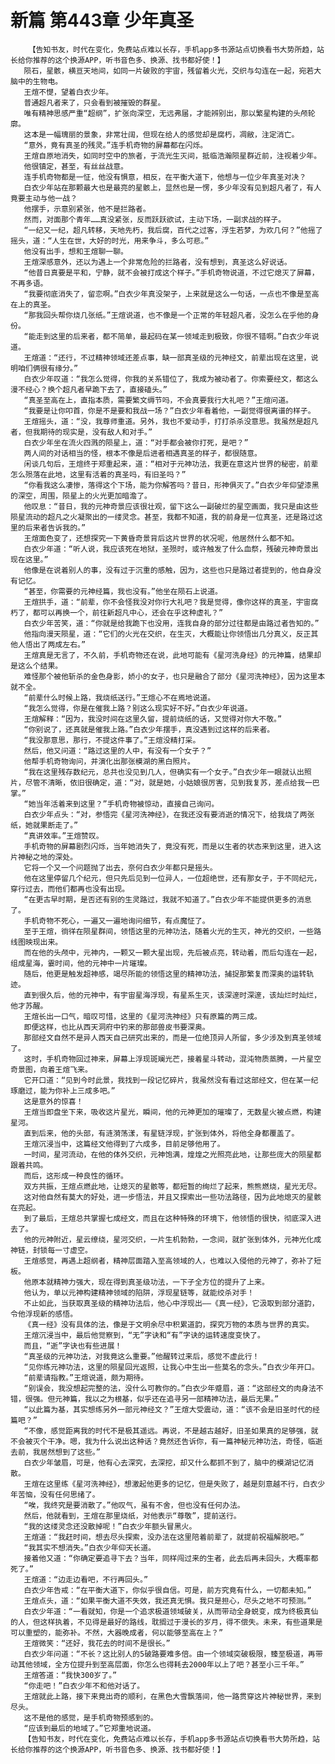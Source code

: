 # 新篇 第443章 少年真圣
        【告知书友，时代在变化，免费站点难以长存，手机app多书源站点切换看书大势所趋，站长给你推荐的这个换源APP，听书音色多、换源、找书都好使！】
       陨石，星骸，横亘天地间，如同一片破败的宇宙，残留着火光，交织与勾连在一起，宛若大脑中的生物电。
       王煊不憷，望着白衣少年。
       普通超凡者来了，只会看到被摧毁的群星。
       唯有精神思感严重“超纲”，扩张向深空，无远弗届，才能辨别出，那以繁星构建的头颅轮廓。
       这本是一幅瑰丽的景象，非常壮阔，但现在给人的感觉却是腐朽，凋敝，注定消亡。
       “意外，竟有真圣的残灵。”连手机奇物的屏幕都在闪烁。
       王煊自原地消失，如同时空中的旅者，于流光生灭间，抵临浩瀚陨星群近前，注视着少年。
       他很镇定，甚至，有丝丝战意。
       连手机奇物都是一怔，他没有惧意，相反，在平衡大道下，他想与一位少年真圣对决？
       白衣少年站在那颗最大也是最亮的星骸上，显然也是一愣，多少年没有见到超凡者了，有人竟要主动与他一战？
       他摆手，示意别紧张，他不是拦路者。
       然而，对面那个青年……真没紧张，反而跃跃欲试，主动下场，一副求战的样子。
       “一纪又一纪，超凡转移，天地先朽，我后腐，百代之过客，浮生若梦，为欢几何？”他摇了摇头，道：“人生在世，大好的时光，用来争斗，多么可悲。”
       他没有出手，想和王煊聊一聊。
       王煊深感意外，还以为遇上一个非常危险的拦路者，没有想到，真圣这么好说话。
       “他昔日真要是平和，宁静，就不会被打成这个样子。”手机奇物说道，不过它熄灭了屏幕，不再多语。
       “我要彻底消失了，留恋啊。”白衣少年真没架子，上来就是这么一句话，一点也不像是至高在上的真圣。
       “那我回头帮你烧几张纸。”王煊说道，也不像是一个正常的年轻超凡者，没怎么在乎他的身份。
       “能走到这里的后来者，都不简单，最起码在某一领域走到极致，你很不错啊。”白衣少年说道。
       王煊道：“还行，不过精神领域还差点事，缺一部真圣级的元神经文，前辈出现在这里，说明咱们俩很有缘分。”
       白衣少年叹道：“我怎么觉得，你我的关系错位了，我成为被动者了。你索要经文，都这么漫不经心？换个超凡者早跪下去了，直接磕头。”
       “真圣至高在上，直指本质，需要繁文缛节吗，不会真要我行大礼吧？”王煊问道。
       “我要是让你叩首，你是不是要和我战一场？”白衣少年看着他，一副觉得很离谱的样子。
       王煊摇头，道：“没，我尊师重道。另外，我也不爱动手，打打杀杀没意思。我虽然是超凡者，但我期待的现实是，没有敌人和对手。”
       白衣少年坐在流火四溅的陨星上，道：“对手都会被你打死，是吧？”
       两人间的对话相当的怪，根本不像是后进者相遇真圣的样子，都很随意。
       闲谈几句后，王煊终于郑重起来，道：“相对于元神功法，我更在意这片世界的秘密，前辈怎么殒落在此地，这里有活着的真圣吗，有旧圣吗？”
       “你看我这么凄惨，落得这个下场，能为你解答吗？昔日，形神俱灭了。”白衣少年仰望漆黑的深空，周围，陨星上的火光更加暗澹了。
       他叹息：“昔日，我的元神奇景应该很壮观，留下这么一副破烂的星空画面，我只是由这些陨星流动的超凡之火凝聚出的一缕灵念。甚至，我都不知道，我的前身是一位真圣，还是路过这里的后来者告诉我的。”
       王煊面色变了，还想探究一下黄昏奇景背后这片世界的状况呢，他居然什么都不知。
       白衣少年道：“听人说，我应该死在地狱，圣殒时，或许触发了什么血祭，残破元神奇景出现在这里。”
       他像是在说着别人的事，没有过于沉重的感触，因为，这些也只是路过者提到的，他自身没有记忆。
       “甚至，你需要的元神经篇，我也没有。”他坐在陨石上说道。
       王煊拱手，道：“前辈，你不会怪我没对你行大礼吧？我是觉得，像你这样的真圣，宇宙腐朽了，都可以再换一个，前往新超凡中心，还会在乎这种虚礼？”
       白衣少年苦笑，道：“你就是给我跪下也没用，连我自身的部分过往都是由路过者告知的。”
       他指向漫天陨星，道：“它们的火光在交织，在生灭，大概能让你领悟出几分真义，反正其他人悟出了两成左右。”
       王煊真是无言了，不久前，手机奇物还在说，此地可能有《星河洗身经》的元神篇，结果却是这么个结果。
       难怪那个被他斩杀的金色身影，娇小的女子，也只是融合了部分《星河洗神经》，因为这里本就不全。
       “前辈什么时候上路，我烧纸送行。”王煊心不在焉地说道。
       “我怎么觉得，你是在催我上路？别这么现实好不好。”白衣少年说道。
       王煊解释：“因为，我没时间在这里久留，提前烧纸的话，又觉得对你大不敬。”
       “你别说了，还真就是催我上路。”白衣少年摆手，真没遇到过这样的后来者。
       “我没那意思，那行，不提这件事了。”王煊没精打采。
       然后，他又问道：“路过这里的人中，有没有一个女子？”
       他帮手机奇物询问，并演化出那张模湖的黑白照片。
       “我在这里残存数纪元，总共也没见到几人，但确实有一个女子。”白衣少年一眼就认出照片，尽管不清晰，依旧很确定，道：“对，就是她，小姑娘很厉害，见到我复苏，差点给我一巴掌。”
       “她当年活着来到这里？”手机奇物被惊动，直接自己询问。
       白衣少年点头：“对，参悟完《星河洗神经》，在我还没有要消逝的情况下，给我烧了两张纸，她就果断走了。”
       “真讲效率。”王煊赞叹。
       手机奇物的屏幕剧烈闪烁，当年她消失了，竟没有死，而是以生者的状态来到这里，进入这片神秘之地的深处。
       它将一个又一个问题抛了出去，奈何白衣少年都只是摇头。
       他在这里停留几个纪元，但只先后见到一位异人，一位超绝世，还有那女子，于不同纪元，穿行过去，而他们都再也没有出现。
       “在更古早时期，是否还有别的生灵路过，我就不知道了。”白衣少年不能提供更多的消息了。
       手机奇物不死心，一遍又一遍地询问细节，有点魔怔了。
       至于王煊，徜徉在陨星群间，领悟这里的元神功法，随着火光的生灭，神光的交织，一些路线图映现出来。
       而在他的头颅中，元神内，一颗又一颗大星出现，先后被点亮，转动着，而后勾连在一起，组成星海，霎时间，他的元神中一片璀璨。
       随后，他更是触发超神感，竭尽所能的领悟这里的精神功法，捕捉那繁复而深奥的运转轨迹。
       直到很久后，他的元神中，有宇宙星海浮现，有星系生灭，该深邃时深邃，该灿烂时灿烂，他才苏醒。
       王煊长出一口气，暗叹可惜，这里的《星河洗神经》只有原篇的两三成。
       即便这样，也比从西天洞府中钓来的那部兽皮书要深奥。
       那部经文自然不是异人西天自己研究出来的，而是一位绝顶异人所留，多少涉及到真圣领域了。
       这时，手机奇物回过神来，屏幕上浮现斑斓光芒，接着星斗转动，混沌物质蒸腾，一片星空奇景图，向着王煊飞来。
       它开口道：“见到今时此景，我找到一段记忆碎片，我虽然没有看过这部经文，但在某一纪琢磨过，能为你补上三成多吧。”
       这是意外的惊喜！
       王煊当即盘坐下来，吸收这片星光，瞬间，他的元神更加的璀璨了，无数星火被点燃，构建星河。
       直到后来，他的头部，有涟漪荡漾，有星链浮现，扩张到体外，将他全身都覆盖了。
       王煊沉浸当中，这篇经文他得到了六成多，目前足够他用了。
       一时间，星河流动，在他的体外交织，元神饱满，煌煌之光照亮此地，让那些庞大的陨星都跟着共鸣。
       而后，这形成一种良性的循环。
       双方共振，王煊点燃此地，让熄灭的星骸等，都短暂的绚烂了起来，熊熊燃烧，星光无尽。
       这对他自然有莫大的好处，进一步悟法，并且又探索出一些功法路径，因为此地熄灭的星骸在亮起。
       到了最后，王煊总共掌握七成经文，而且在这种特殊的环境下，他领悟的很快，彻底深入进去了。
       他的元神附近，星云缭绕，星河交织，一片生机勃勃，一念间，就扩张到体外，元神光化成神链，封锁每一寸虚空。
       王煊感觉，再遇上超纲者，精神层面踏入至高领域的人，也难以入侵他的元神了，弥补了短板。
       他原本就精神力强大，现在得到真圣级功法，一下子全方位的提升了上来。
       他认为，单以元神构建精神领域的陷阱，浮现星链等，就能绞杀对手！
       不止如此，当获取真圣级的精神功法后，他心中浮现出——《真一经》，它汲取到部分道韵，令他浮现新的感悟。
       《真一经》没有具体的法，像是于文明余尽中积累道韵，探究万物的本质与世界的真实。
       王煊沉浸当中，最后他觉察到，“无”字诀和“有”字诀的运转速度变快了。
       而且，“逝”字诀也有些进展！
       “真圣级的元神功法，对我竟这么重要。”他醒转过来后，感觉不虚此行！
       “见你练元神功法，这里的陨星回光返照，让我心中生出一些莫名的念头。”白衣少年开口。
       “前辈请指教。”王煊说道，颇为期待。
       “别误会，我没想起完整的法，没什么可教你的。”白衣少年蹙眉，道：“这部经文的肉身法不错，很强。但元神篇，我以之为根基，似乎还在追寻另一部精神功法，最后无果。”
       “以此篇为基，其实想练另外一部元神经文？”王煊大受震动，道：“该不会是旧圣时代的经篇吧？”
       “不像，感觉距离我的时代不是极其遥远。再说，不是越古越好，旧圣如果真的足够强，就不会被灭个干净。嗯，我为什么说出这种话？竟然还告诉你，有一篇神秘元神功法，奇怪，临逝去前，我居然想到了这些。”
       白衣少年皱眉，可是，他有心去深究，去深挖，却又什么都抓不到了，脑中的模湖记忆消散。
       王煊在这里练《星河洗神经》，想激起他更多的记忆，但是失败了，越是刻意越不行，白衣少年苦恼，没有任何思绪了。
       “唉，我终究是要消散了。”他叹气，虽有不舍，但也没有任何办法。
       然后，他就看到，王煊在那里烧纸，对他表示“尊敬”，提前送行。
       “我的这缕灵念还没散掉呢！”白衣少年额头冒黑火。
       王煊道：“我赶时间，想去尽头探索，没办法在这里陪着前辈了，就提前祝福解脱吧。”
       “我其实不想消失。”白衣少年仰天长道。
       接着他又道：“你确定要追寻下去？当年，同样闯过来的生者，此去后再未回头，大概率都死了。”
       王煊道：“边走边看吧，不行再回头。”
       白衣少年告戒：“在平衡大道下，你似乎很自信。可是，前方究竟有什么，一切都未知。”
       王煊点头，道：“如果平衡大道不失效，我还真无惧。我只是担心，尽头之地不可预测。”
       白衣少年道：“一看就知，你是一个追求极道领域破关，从而带动全身蜕变，成为终极真仙的人，但这样执着，不见得是最好的路线，耽搁过于漫长的岁月，得不偿失。未来，有些道果是可以重塑的，能弥补。不然，大器晚成者，何以能够至高在上？”
       王煊微笑：“还好，我花去的时间不是很长。”
       白衣少年问道：“不长？这比别人的5破路要难多倍。由一个领域突破极限，臻至极道，再带动其他领域，全方位提升到至高层面，你怎么也得耗去2000年以上了吧？甚至小三千年。”
       王煊答道：“我快300岁了。”
       “你走吧！”白衣少年不和他对话了。
       王煊就此上路，接下来竟出奇的顺利，在黑色大雪飘落间，他一路贯穿这片神秘世界，来到尽头。
       这不是他的感觉，是手机奇物预感到的。
       “应该到最后的地域了。”它郑重地说道。
       【告知书友，时代在变化，免费站点难以长存，手机app多书源站点切换看书大势所趋，站长给你推荐的这个换源APP，听书音色多、换源、找书都好使！】